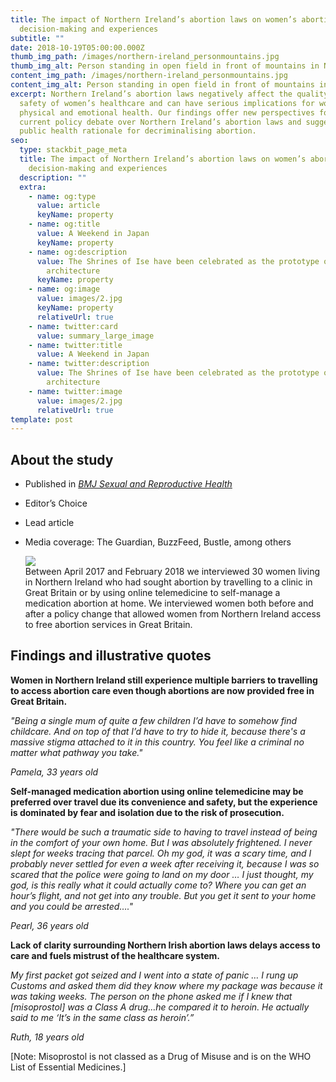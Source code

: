 ```yaml
---
title: The impact of Northern Ireland’s abortion laws on women’s abortion
  decision-making and experiences
subtitle: ""
date: 2018-10-19T05:00:00.000Z
thumb_img_path: /images/northern-ireland_personmountains.jpg
thumb_img_alt: Person standing in open field in front of mountains in Northern Ireland
content_img_path: /images/northern-ireland_personmountains.jpg
content_img_alt: Person standing in open field in front of mountains in Northern Ireland
excerpt: Northern Ireland’s abortion laws negatively affect the quality and
  safety of women’s healthcare and can have serious implications for women’s
  physical and emotional health. Our findings offer new perspectives for the
  current policy debate over Northern Ireland’s abortion laws and suggest a
  public health rationale for decriminalising abortion.
seo:
  type: stackbit_page_meta
  title: The impact of Northern Ireland’s abortion laws on women’s abortion
    decision-making and experiences
  description: ""
  extra:
    - name: og:type
      value: article
      keyName: property
    - name: og:title
      value: A Weekend in Japan
      keyName: property
    - name: og:description
      value: The Shrines of Ise have been celebrated as the prototype of Japanese
        architecture
      keyName: property
    - name: og:image
      value: images/2.jpg
      keyName: property
      relativeUrl: true
    - name: twitter:card
      value: summary_large_image
    - name: twitter:title
      value: A Weekend in Japan
    - name: twitter:description
      value: The Shrines of Ise have been celebrated as the prototype of Japanese
        architecture
    - name: twitter:image
      value: images/2.jpg
      relativeUrl: true
template: post
---
```

## **About the study**

* Published in *[BMJ Sexual and Reproductive Health](http://dx.doi.org/10.1136/bmjsrh-2018-200198)*
* Editor’s Choice
* Lead article 
* Media coverage: The Guardian, BuzzFeed, Bustle, among others 

  ![](/images/bmjsrh_northernireland.jpg)  
Between April 2017 and February 2018 we interviewed 30 women living in Northern Ireland who had sought abortion by travelling to a clinic in Great Britain or by using online telemedicine to self-manage a medication abortion at home. We interviewed women both before and after a policy change that allowed women from Northern Ireland access to free abortion services in Great Britain. 

## **Findings and illustrative quotes**

**Women in Northern Ireland still experience multiple barriers to travelling to access abortion care even though abortions are now provided free in Great Britain.**

*"Being a single mum of quite a few children I’d have to somehow find childcare. And on top of that I’d have to try to hide it, because there's a massive stigma attached to it in this country. You feel like a criminal no matter what pathway you take."*

*Pamela, 33 years old*

**Self-managed medication abortion using online telemedicine may be preferred over travel due its convenience and safety, but the experience is dominated by fear and isolation due to the risk of prosecution.**

*"There would be such a traumatic side to having to travel instead of being in the comfort of your own home. But I was absolutely frightened. I never slept for weeks tracing that parcel. Oh my god, it was a scary time, and I probably never settled for even a week after receiving it, because I was so scared that the police were going to land on my door … I just thought, my god, is this really what it could actually come to? Where you can get an hour’s flight, and not get into any trouble. But you get it sent to your home and you could be arrested…."*

*Pearl, 36 years old* 

**Lack of clarity surrounding Northern Irish abortion laws delays access to care and fuels mistrust of the healthcare system.**

*My first packet got seized and I went into a state of panic … I rung up Customs and asked them did they know where my package was because it was taking weeks. The person on the phone asked me if I knew that [misoprostol] was a Class A drug…he compared it to heroin. He actually said to me ‘It’s in the same class as heroin’.”* 

*Ruth, 18 years old*  

[Note: Misoprostol is not classed as a Drug of Misuse and is on the WHO List of Essential Medicines.]
